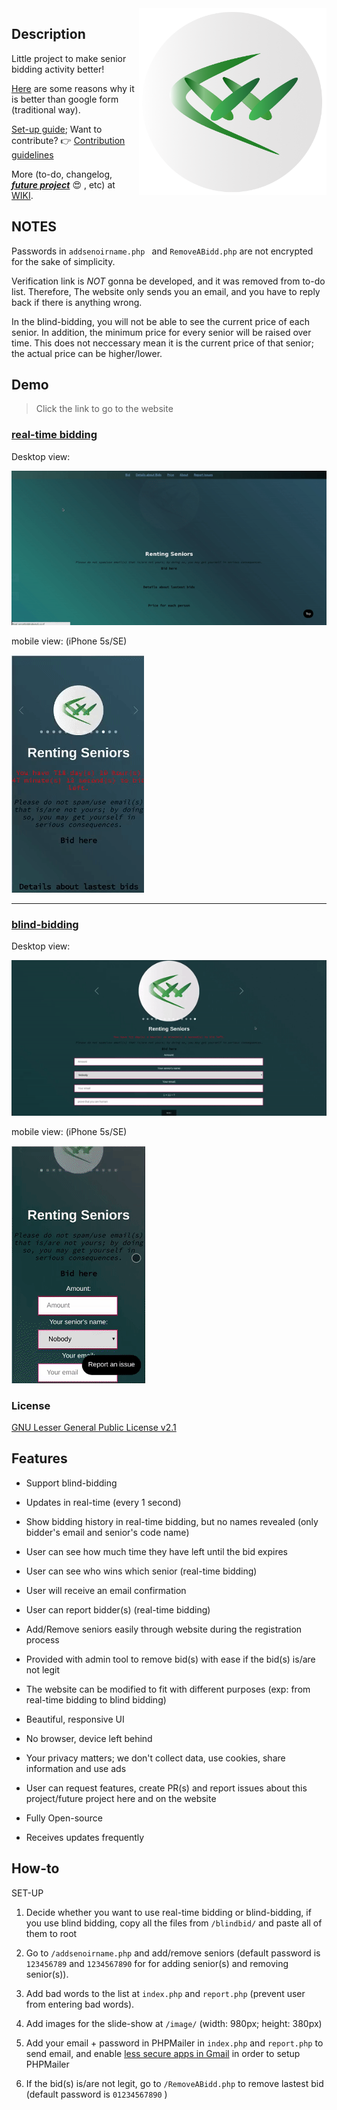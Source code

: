 <img src="image/wcnr.png?raw=true" align="right" width="300">

## Description 

Little project to make senior bidding activity better!

[Here](#Features) are some reasons why it is better than google form (traditional way).

[Set-up guide](#How-to); Want to contribute? :point_right: [Contribution guidelines](https://github.com/bobdinh139/SeniorRenting/blob/master/CONTRIBUTING.md)

More (to-do, changelog, [**_future project_**](https://github.com/bobdinh139/PROMposal) :heart_eyes: , etc) at [WIKI](https://github.com/bobdinh139/SeniorRenting/wiki).

## NOTES

Passwords in ```addsenoirname.php ``` and ``` RemoveABidd.php ``` are not encrypted for the sake of simplicity.

Verification link is _NOT_ gonna be developed, and it was removed from to-do list. Therefore, The website only sends you an email,
and you have to reply back if there is anything wrong.

In the blind-bidding, you will not be able to see the current price of each senior. In addition, the minimum price for every senior will be
raised over time. This does not neccessary mean it is the current price of that senior; the actual price can be higher/lower. 

## Demo 

> Click the link to go to the website

### [real-time bidding](https://seniorrealtimebid.000webhostapp.com/)

Desktop view:

![1](https://github.com/bobdinh139/HostImage/blob/master/1.gif?raw=true)

mobile view: (iPhone 5s/SE)

![3](https://github.com/bobdinh139/HostImage/blob/master/3.gif?raw=true)

<hr>

### [blind-bidding](https://seniorrentingblind.000webhostapp.com)

Desktop view:

![2](https://github.com/bobdinh139/HostImage/blob/master/2.gif?raw=true)

mobile view: (iPhone 5s/SE)

![4](https://github.com/bobdinh139/HostImage/blob/master/4.gif?raw=true)

### License

[GNU Lesser General Public License v2.1](LICENSE)

## Features

+ Support blind-bidding

+ Updates in real-time (every 1 second)

+ Show bidding history in real-time bidding, but no names revealed (only bidder's email and senior's code name)

+ User can see how much time they have left until the bid expires

+ User can see who wins which senior (real-time bidding)

+ User will receive an email confirmation 

+ User can report bidder(s) (real-time bidding)

+ Add/Remove seniors easily through website during the registration process

+ Provided with admin tool to remove bid(s) with ease if the bid(s) is/are not legit 

+ The website can be modified to fit with different purposes (exp: from real-time bidding to blind bidding)

+ Beautiful, responsive UI

+ No browser, device left behind

+ Your privacy matters; we don't collect data, use cookies, share information and use ads

+ User can request features, create PR(s) and report issues about this project/future project here and on the website

+ Fully Open-source

+ Receives updates frequently 

## How-to

SET-UP

1. Decide whether you want to use real-time bidding or blind-bidding, if you use blind bidding, copy all the files from ```/blindbid/``` and paste all of them to root

2. Go to ```/addsenoirname.php``` and add/remove seniors (default password is ```123456789```  and ```1234567890``` for for adding senior(s) and removing senior(s)).

3. Add bad words to the list at ```index.php``` and ```report.php``` (prevent user from entering bad words). 

4. Add images for the slide-show at ```/image/``` (width: 980px; height: 380px)

5. Add your email + password in PHPMailer in ```index.php``` and ```report.php``` to send email, and enable [less secure apps in Gmail](https://support.google.com/accounts/answer/6010255?hl=en) in order to setup PHPMailer

6. If the bid(s) is/are not legit, go to ``` /RemoveABidd.php ``` to remove lastest bid (default password is ```01234567890``` ) 

